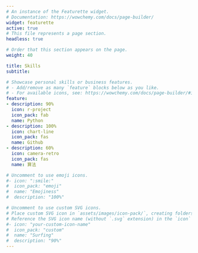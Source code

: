 ```yaml
---
# An instance of the Featurette widget.
# Documentation: https://wowchemy.com/docs/page-builder/
widget: featurette
active: true
# This file represents a page section.
headless: true

# Order that this section appears on the page.
weight: 40

title: Skills
subtitle:

# Showcase personal skills or business features.
# - Add/remove as many `feature` blocks below as you like.
# - For available icons, see: https://wowchemy.com/docs/page-builder/#icons
feature:
- description: 90%
  icon: r-project
  icon_pack: fab
  name: Python
- description: 100%
  icon: chart-line
  icon_pack: fas
  name: Github
- description: 60%
  icon: camera-retro
  icon_pack: fas
  name: 算法

# Uncomment to use emoji icons.
#- icon: ":smile:"
#  icon_pack: "emoji"
#  name: "Emojiness"
#  description: "100%"  

# Uncomment to use custom SVG icons.
# Place custom SVG icon in `assets/images/icon-pack/`, creating folders if necessary.
# Reference the SVG icon name (without `.svg` extension) in the `icon` field.
#- icon: "your-custom-icon-name"
#  icon_pack: "custom"
#  name: "Surfing"
#  description: "90%"
---
```

